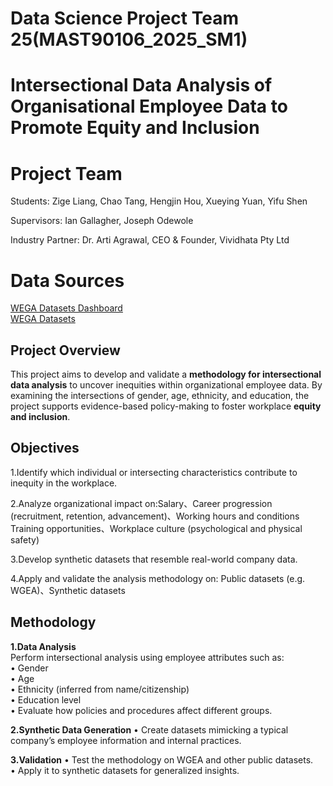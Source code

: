 # Data Science Project Team 25(MAST90106_2025_SM1)
# Intersectional Data Analysis of Organisational Employee Data to Promote Equity and Inclusion 
# Project Team
Students: Zige Liang, Chao Tang, Hengjin Hou, Xueying Yuan, Yifu Shen  

Supervisors: Ian Gallagher, Joseph Odewole  

Industry Partner: Dr. Arti Agrawal, CEO & Founder, Vividhata Pty Ltd  

# Data Sources
[WEGA Datasets Dashboard](https://www.wgea.gov.au/Data-Explorer)  
[WEGA Datasets ](https://data.gov.au/dataset/ds-dga-4d35cd80-2538-4705-82f3-d0d18e823d98/details?q=wgea)

## Project Overview
  This project aims to develop and validate a **methodology for intersectional data analysis** to uncover inequities within organizational employee data. By examining the intersections of gender, age, ethnicity, and education, the project supports evidence-based policy-making to foster workplace **equity and inclusion**.
  
## Objectives
 1.Identify which individual or intersecting characteristics contribute to inequity in the workplace.  
 
 2.Analyze organizational impact on:Salary、Career progression (recruitment, retention, advancement)、Working hours and conditions
   Training opportunities、Workplace culture (psychological and physical safety)  
   
 3.Develop synthetic datasets that resemble real-world company data.  
 
 4.Apply and validate the analysis methodology on: Public datasets (e.g. WGEA)、Synthetic datasets  

## Methodology  
**1.Data Analysis**  
Perform intersectional analysis using employee attributes such as:  
•	Gender  
•	Age  
•	Ethnicity (inferred from name/citizenship)  
•	Education level  
•	Evaluate how policies and procedures affect different groups.  

**2.Synthetic Data Generation** 
•	Create datasets mimicking a typical company’s employee information and internal practices.  

**3.Validation**
•	Test the methodology on WGEA and other public datasets.  
•	Apply it to synthetic datasets for generalized insights.  
 

